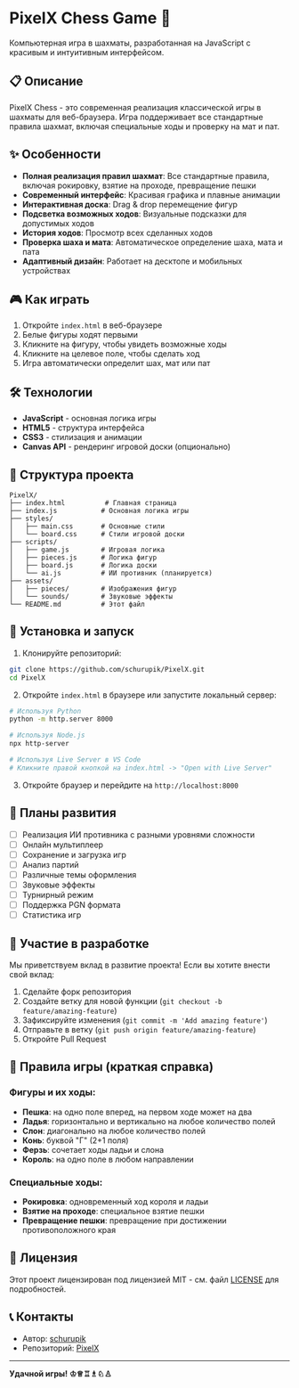 # PixelX Chess Game 🏁

Компьютерная игра в шахматы, разработанная на JavaScript с красивым и интуитивным интерфейсом.

## 📋 Описание

PixelX Chess - это современная реализация классической игры в шахматы для веб-браузера. Игра поддерживает все стандартные правила шахмат, включая специальные ходы и проверку на мат и пат.

## ✨ Особенности

- **Полная реализация правил шахмат**: Все стандартные правила, включая рокировку, взятие на проходе, превращение пешки
- **Современный интерфейс**: Красивая графика и плавные анимации
- **Интерактивная доска**: Drag & drop перемещение фигур
- **Подсветка возможных ходов**: Визуальные подсказки для допустимых ходов
- **История ходов**: Просмотр всех сделанных ходов
- **Проверка шаха и мата**: Автоматическое определение шаха, мата и пата
- **Адаптивный дизайн**: Работает на десктопе и мобильных устройствах

## 🎮 Как играть

1. Откройте `index.html` в веб-браузере
2. Белые фигуры ходят первыми
3. Кликните на фигуру, чтобы увидеть возможные ходы
4. Кликните на целевое поле, чтобы сделать ход
5. Игра автоматически определит шах, мат или пат

## 🛠️ Технологии

- **JavaScript** - основная логика игры
- **HTML5** - структура интерфейса
- **CSS3** - стилизация и анимации
- **Canvas API** - рендеринг игровой доски (опционально)

## 📁 Структура проекта

```
PixelX/
├── index.html          # Главная страница
├── index.js           # Основная логика игры
├── styles/
│   ├── main.css       # Основные стили
│   └── board.css      # Стили игровой доски
├── scripts/
│   ├── game.js        # Игровая логика
│   ├── pieces.js      # Логика фигур
│   ├── board.js       # Логика доски
│   └── ai.js          # ИИ противник (планируется)
├── assets/
│   ├── pieces/        # Изображения фигур
│   └── sounds/        # Звуковые эффекты
└── README.md          # Этот файл
```

## 🚀 Установка и запуск

1. Клонируйте репозиторий:
```bash
git clone https://github.com/schurupik/PixelX.git
cd PixelX
```

2. Откройте `index.html` в браузере или запустите локальный сервер:
```bash
# Используя Python
python -m http.server 8000

# Используя Node.js
npx http-server

# Используя Live Server в VS Code
# Кликните правой кнопкой на index.html -> "Open with Live Server"
```

3. Откройте браузер и перейдите на `http://localhost:8000`

## 🎯 Планы развития

- [ ] Реализация ИИ противника с разными уровнями сложности
- [ ] Онлайн мультиплеер
- [ ] Сохранение и загрузка игр
- [ ] Анализ партий
- [ ] Различные темы оформления
- [ ] Звуковые эффекты
- [ ] Турнирный режим
- [ ] Поддержка PGN формата
- [ ] Статистика игр

## 🤝 Участие в разработке

Мы приветствуем вклад в развитие проекта! Если вы хотите внести свой вклад:

1. Сделайте форк репозитория
2. Создайте ветку для новой функции (`git checkout -b feature/amazing-feature`)
3. Зафиксируйте изменения (`git commit -m 'Add amazing feature'`)
4. Отправьте в ветку (`git push origin feature/amazing-feature`)
5. Откройте Pull Request

## 📝 Правила игры (краткая справка)

### Фигуры и их ходы:
- **Пешка**: на одно поле вперед, на первом ходе может на два
- **Ладья**: горизонтально и вертикально на любое количество полей
- **Слон**: диагонально на любое количество полей
- **Конь**: буквой "Г" (2+1 поля)
- **Ферзь**: сочетает ходы ладьи и слона
- **Король**: на одно поле в любом направлении

### Специальные ходы:
- **Рокировка**: одновременный ход короля и ладьи
- **Взятие на проходе**: специальное взятие пешки
- **Превращение пешки**: превращение при достижении противоположного края

## 📄 Лицензия

Этот проект лицензирован под лицензией MIT - см. файл [LICENSE](LICENSE) для подробностей.

## 📞 Контакты

- Автор: [schurupik](https://github.com/schurupik)
- Репозиторий: [PixelX](https://github.com/schurupik/PixelX)

---

**Удачной игры! ♔♕♖♗♘♙**
